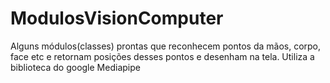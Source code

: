 # ModulosVisionComputer
Alguns módulos(classes) prontas que reconhecem pontos da mãos, corpo, face etc e retornam posições desses pontos e desenham na tela. Utiliza a biblioteca do google  Mediapipe
